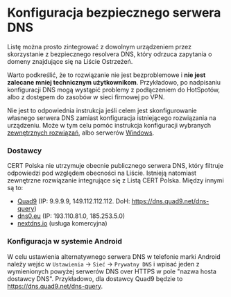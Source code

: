 # Konfiguracja bezpiecznego serwera DNS

Listę można prosto zintegrować z dowolnym urządzeniem przez skorzystanie z bezpiecznego resolvera DNS, który odrzuca zapytania o domeny znajdujące się na Liście Ostrzeżeń.

Warto podkreślić, że to rozwiązanie nie jest bezproblemowe i **nie jest zalecane mniej technicznym użytkownikom**. Przykładowo, po nadpisaniu konfiguracji DNS mogą wystąpić problemy z podłączeniem do HotSpotów, albo z dostępem do zasobów w sieci firmowej po VPN. 

Nie jest to odpowiednia instrukcja jeśli celem jest skonfigurowanie własnego serwera DNS zamiast konfiguracja istniejącego rozwiązania na urządzeniu.
Może w tym celu pomóc instrukcja konfiguracji wybranych [zewnętrznych rozwiązań](../ThirdParty/), albo serwerów [Windows](../WindowsDomain/).

### Dostawcy

CERT Polska nie utrzymuje obecnie publicznego serwera DNS, który filtruje odpowiedzi pod względem obecności na Liście. Istnieją natomiast zewnętrzne rozwiązanie integrujące się z Listą CERT Polska. Między innymi są to:

* [Quad9](https://quad9.net/) (IP: 9.9.9.9, 149.112.112.112. DoH: https://dns.quad9.net/dns-query)
* [dns0.eu](https://www.dns0.eu/) (IP: 193.110.81.0, 185.253.5.0)
* [nextdns.io](https://nextdns.io/) (usługa komercyjna)

### Konfiguracja w systemie Android

W celu ustawienia alternatywnego serwera DNS w telefonie marki Android należy wejśc w `Ustawienia` -> `Sieć` -> `Prywatny DNS` i wpisać jeden z wymienionych powyżej serwerów DNS over HTTPS w pole "nazwa hosta dostawcy DNS". Przykładowo, dla dostawcy Quad9 będzie to https://dns.quad9.net/dns-query.
